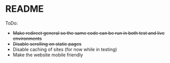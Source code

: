 # README

ToDo: 
- ~~Make redirect general so the same code can be run in both test and live environments~~
- ~~Disable scrolling on static pages~~
- Disable caching of sites (for now while in testing)
- Make the website mobile friendly